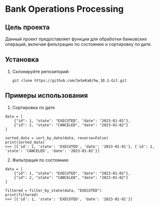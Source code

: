 # Bank Operations Processing

## Цель проекта
Данный проект предоставляет функции для обработки банковских операций, включая фильтрацию по состоянию и сортировку по дате.

## Установка
1. Склонируйте репозиторий:
   ```
   git clone https://github.com/SeSeKa8/hw_10.1-Git.git
   ```
## Примеры использования
1. Сортировка по дате
```commandline
data = [
    {"id": 1, "state": "EXECUTED", "date": "2023-01-01"},
    {"id": 2, "state": "CANCELED", "date": "2023-01-02"}
]

sorted_data = sort_by_date(data, reverse=False)
print(sorted_data)
>>> [{'id': 1, 'state': 'EXECUTED', 'date': '2023-01-01'}, {'id': 2, 'state': 'CANCELED', 'date': '2023-01-02'}]
```
2. Фильтрация по состоянию
```commandline
data = [
    {"id": 1, "state": "EXECUTED", "date": "2023-01-01"},
    {"id": 2, "state": "CANCELED", "date": "2023-01-02"}
]

filtered = filter_by_state(data, "EXECUTED")
print(filtered)
>>> [{'id': 1, 'state': 'EXECUTED', 'date': '2023-01-01'}]
```
